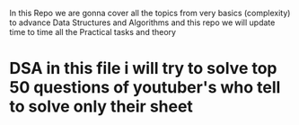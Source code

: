 
In this Repo we are gonna cover all the topics from very basics (complexity) to advance Data Structures and Algorithms 
and this repo we will update time to time all the Practical tasks and theory

# DSA in this file i will try to solve top 50 questions of youtuber's who tell to solve only their sheet 
